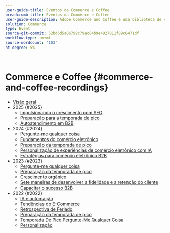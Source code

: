 ```yaml
---
user-guide-title: Eventos da Commerce e Coffee
breadcrumb-title: Eventos da Commerce e Coffee
user-guide-description: Adobe Commerce and Coffee é uma biblioteca de vídeos na qual especialistas e colegas compartilharam suas opiniões e ideias sobre como usar o Adobe Commerce.
solution: Commerce
type: Event
source-git-commit: 52bd6d5a06799c79ac84b9e4827011f89c6471df
workflow-type: tm+mt
source-wordcount: '103'
ht-degree: 5%

---
```



# Commerce e Coffee {#commerce-and-coffee-recordings}

+ [Visão geral](overview.md)
+ 2025 {#2025}
   + [Impulsionando o crescimento com SEO](2025/seo-growth.md)
   + [Preparação para a temporada de pico](2025/peak-season.md)
   + [Autoatendimento em B2B](2025/self-service-b2b.md)
+ 2024 {#2024}
   + [Pergunte-me qualquer coisa](2024/ask-me-anything.md)
   + [Fundamentos do comércio eletrônico](2024/ecommerce-essentials.md)
   + [Preparação da temporada de pico](2024/peak-season-prep.md)
   + [Personalização de experiências de comércio eletrônico com IA](2024/personalize-ecommerce.md)
   + [Estratégias para comércio eletrônico B2B](2024/commerce-and-coffee-strategies-for-b2b-ecommerce.md)
+ 2023 {#2023}
   + [Pergunte-me qualquer coisa](2023/ask-me-anything.md)
   + [Preparação da temporada de pico](2023/peak-season-prep.md)
   + [Crescimento orgânico](2023/organic-growth.md)
   + [Sete maneiras de desenvolver a fidelidade e a retenção do cliente](2023/loyalty-retention.md)
   + [Capacitar o sucesso B2B](2023/b2b.md)
+ 2022 {#2022}
   + [IA e automação](2022/ai-and-automation.md)
   + [Tendências do E-Commerce](2022/ecommerce-trends.md)
   + [Retrospectiva de Feriado](2022/holiday.md)
   + [Preparação da temporada de pico](2022/peak-season-prep.md)
   + [Temporada De Pico Pergunte-Me Qualquer Coisa](2022/peak-season-ask-anything.md)
   + [Personalização](2022/personalization.md)

<!--+ Commerce Events {#commerce-events}
  + [Overview](commerce-events/overview.md)
  + 2022 {#2022}
    + [Top Tips and Tricks for Adobe Campaign Standard](customer-journeys/2022/tips-and-tricks.md)
    + [Develop and customize data models in Adobe [!DNL Campaign Classic]](customer-journeys/2022/data-models.md)

+ Data and insights {#commerce-release-updates}
  + [Overview](commerce-release-updates/overview.md)
  + 2022 {#2022}
    + [Innovations and trends](data-and-insights/2022/innovations.md)
    + [Sensei and Analysis Workspace](data-and-insights/2022/sensei.md)
    + [Personalize and automate with Adobe Target](data-and-insights/2022/personalize.md)
    + [Analytics and Target applications for Mobile and Apps](data-and-insights/2022/mobile-and-apps.md)
    + [Cross Device Analytics and Customer Journey Analytics](data-and-insights/2022/cross-device-analytics.md) -->
